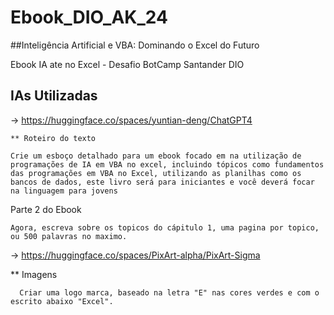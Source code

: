 # Ebook_DIO_AK_24

##Inteligência Artificial e VBA: Dominando o Excel do Futuro


Ebook IA ate no Excel - Desafio BotCamp Santander DIO


## IAs Utilizadas

-> https://huggingface.co/spaces/yuntian-deng/ChatGPT4

    ** Roteiro do texto

    Crie um esboço detalhado para um ebook focado em na utilização de programações de IA em VBA no excel, incluindo tópicos como fundamentos das programações em VBA no Excel, utilizando as planilhas como os bancos de dados, este livro será para iniciantes e você deverá focar na linguagem para jovens

Parte 2 do Ebook

    Agora, escreva sobre os topicos do cápitulo 1, uma pagina por topico, ou 500 palavras no maximo.

-> https://huggingface.co/spaces/PixArt-alpha/PixArt-Sigma

   ** Imagens

      Criar uma logo marca, baseado na letra "E" nas cores verdes e com o escrito abaixo "Excel". 

